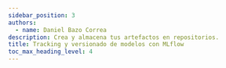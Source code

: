 ```yaml
---
sidebar_position: 3
authors:
  - name: Daniel Bazo Correa
description: Crea y almacena tus artefactos en repositorios.
title: Tracking y versionado de modelos con MLflow
toc_max_heading_level: 4
---
```

